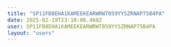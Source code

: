 ```yaml
---
title: "SP11FB8EHA1KAMEEKEARWRWT059YYSZRNAP75B4PA"
date: 2025-02-19T23:10:06.468Z
user: SP11FB8EHA1KAMEEKEARWRWT059YYSZRNAP75B4PA
layout: "users"
---
```

    